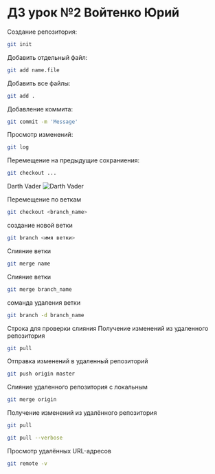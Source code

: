 # ДЗ урок №2 Войтенко Юрий

Создание репозитория:
```sh
git init
```

Добавить отдельный файл:
```sh
git add name.file
```

Добавить все файлы:
```sh
git add .
```

Добавление коммита:
```sh
git commit -m 'Message'
```

Просмотр изменений:
```sh
git log
```

Перемещение на предыдущие сохраниения:
```sh
git checkout ...
```

Darth Vader
![Darth Vader](Darth_Vader.jpg)


Перемещение по веткам
```sh
git checkout <branch_name>
```

создание новой ветки
```sh
git branch <имя ветки>
```

Слияние ветки 
```sh
git merge name
```

Слияние ветки 
```sh
git merge branch_name
```

соманда удаления ветки
```sh
git branch -d branch_name
```

Строка для проверки слияния
Получение изменений из удаленного репозитория
```sh
git pull
```

Отправка изменений в удаленный репозиторий
```sh
git push origin master
```

Слияние удаленного репозитория с локальным
```sh
git merge origin
```

Получение изменений из удалённого репозитория
```sh
git pull

git pull --verbose
```

Просмотр удалённых URL-адресов
```sh
git remote -v
```
